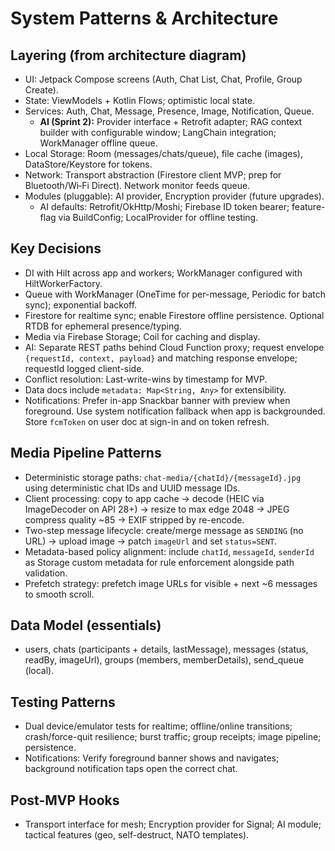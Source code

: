 # System Patterns & Architecture

## Layering (from architecture diagram)
- UI: Jetpack Compose screens (Auth, Chat List, Chat, Profile, Group Create).
- State: ViewModels + Kotlin Flows; optimistic local state.
- Services: Auth, Chat, Message, Presence, Image, Notification, Queue.
  - **AI (Sprint 2):** Provider interface + Retrofit adapter; RAG context builder with configurable window; LangChain integration; WorkManager offline queue.
- Local Storage: Room (messages/chats/queue), file cache (images), DataStore/Keystore for tokens.
- Network: Transport abstraction (Firestore client MVP; prep for Bluetooth/Wi‑Fi Direct). Network monitor feeds queue.
- Modules (pluggable): AI provider, Encryption provider (future upgrades).
  - AI defaults: Retrofit/OkHttp/Moshi; Firebase ID token bearer; feature-flag via BuildConfig; LocalProvider for offline testing.

## Key Decisions
- DI with Hilt across app and workers; WorkManager configured with HiltWorkerFactory.
- Queue with WorkManager (OneTime for per-message, Periodic for batch sync); exponential backoff.
- Firestore for realtime sync; enable Firestore offline persistence. Optional RTDB for ephemeral presence/typing.
- Media via Firebase Storage; Coil for caching and display.
 - AI: Separate REST paths behind Cloud Function proxy; request envelope `{requestId, context, payload}` and matching response envelope; requestId logged client-side.
- Conflict resolution: Last-write-wins by timestamp for MVP.
- Data docs include `metadata: Map<String, Any>` for extensibility.
- Notifications: Prefer in-app Snackbar banner with preview when foreground. Use system notification fallback when app is backgrounded. Store `fcmToken` on user doc at sign-in and on token refresh.

## Media Pipeline Patterns
- Deterministic storage paths: `chat-media/{chatId}/{messageId}.jpg` using deterministic chat IDs and UUID message IDs.
- Client processing: copy to app cache → decode (HEIC via ImageDecoder on API 28+) → resize to max edge 2048 → JPEG compress quality ~85 → EXIF stripped by re-encode.
- Two-step message lifecycle: create/merge message as `SENDING` (no URL) → upload image → patch `imageUrl` and set `status=SENT`.
- Metadata-based policy alignment: include `chatId`, `messageId`, `senderId` as Storage custom metadata for rule enforcement alongside path validation.
- Prefetch strategy: prefetch image URLs for visible + next ~6 messages to smooth scroll.

## Data Model (essentials)
- users, chats (participants + details, lastMessage), messages (status, readBy, imageUrl), groups (members, memberDetails), send_queue (local).

## Testing Patterns
- Dual device/emulator tests for realtime; offline/online transitions; crash/force-quit resilience; burst traffic; group receipts; image pipeline; persistence.
- Notifications: Verify foreground banner shows and navigates; background notification taps open the correct chat.

## Post-MVP Hooks
- Transport interface for mesh; Encryption provider for Signal; AI module; tactical features (geo, self-destruct, NATO templates).

